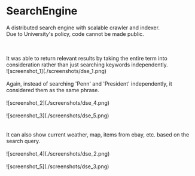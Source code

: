 # SearchEngine
A distributed search engine with scalable crawler and indexer. </br>
Due to University's policy, code cannot be made public. </br>
<!--Detailed report can be found [here](https://drive.google.com/file/d/1okhyIMINsN540Qcb1n7rk984ggG6v6BJ/view?usp=sharing)-->
</br>
</br>
It was able to return relevant results by taking the entire term into consideration rather than just searching keywords independently. </br>
![screenshot_1](./screenshots/dse_1.png)
</br>
</br>
Again, instead of searching 'Penn' and 'President' independently, it considered them as the same phrase. </br></br>
![screenshot_2](./screenshots/dse_4.png)
</br>
</br>
![screenshot_3](./screenshots/dse_5.png)
</br>
</br>
</br>
It can also show current weather, map, items from ebay, etc. based on the search query.</br></br>
![screenshot_4](./screenshots/dse_2.png)
</br>
</br>
![screenshot_5](./screenshots/dse_3.png)
</br>

